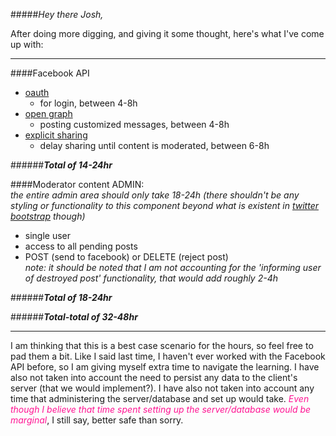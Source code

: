 #####_Hey there Josh,_

After doing more digging, and giving it some thought, here's what I've come up with:
<br>

---

####Facebook API

* [oauth](https://developers.facebook.com/docs/facebook-login/manually-build-a-login-flow)
    * for login, between 4-8h 
* [open graph](https://developers.facebook.com/docs/games/opengraph)
    * posting customized messages, between 4-8h
* [explicit sharing](https://developers.facebook.com/docs/sharing/opengraph/using-actions)
    * delay sharing until content is moderated, between 6-8h  

######___Total of 14-24hr___

####Moderator content ADMIN:  
_the entire admin area should only take 18-24h (there shouldn't be any styling or functionality to this component beyond what is existent in [twitter bootstrap](http://getbootstrap.com) though)_

* single user
* access to all pending posts
* POST (send to facebook) or DELETE (reject post)  
_note: it should be noted that I am not accounting for the 'informing user of destroyed post' functionality, that would add roughly 2-4h_

######___Total of 18-24hr___

######___Total-total of 32-48hr___

---

I am thinking that this is a best case scenario for the hours, so feel free to pad them a bit. Like I said last time, I haven't ever worked with the Facebook API before, so I am giving myself extra time to navigate the learning. I have also not taken into account the need to persist any data to the client's server (that we would implement?). I have also not taken into account any time that administering the server/database and set up would take. <span style="color:deeppink;">_Even though I believe that time spent setting up the server/database would be marginal_</span>, I still say, better safe than sorry.